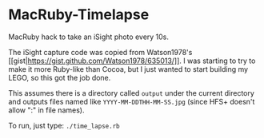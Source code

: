 MacRuby-Timelapse
=================

MacRuby hack to take an iSight photo every 10s.

The iSight capture code was copied from Watson1978's [[gist|https://gist.github.com/Watson1978/635013/]].  I was starting to try to make it more Ruby-like than Cocoa, but I just wanted to start building my LEGO, so this got the job done.

This assumes there is a directory called `output` under the current directory and outputs files named like `YYYY-MM-DDTHH-MM-SS.jpg` (since HFS+ doesn't allow ":" in file names).

To run, just type:
`./time_lapse.rb`
